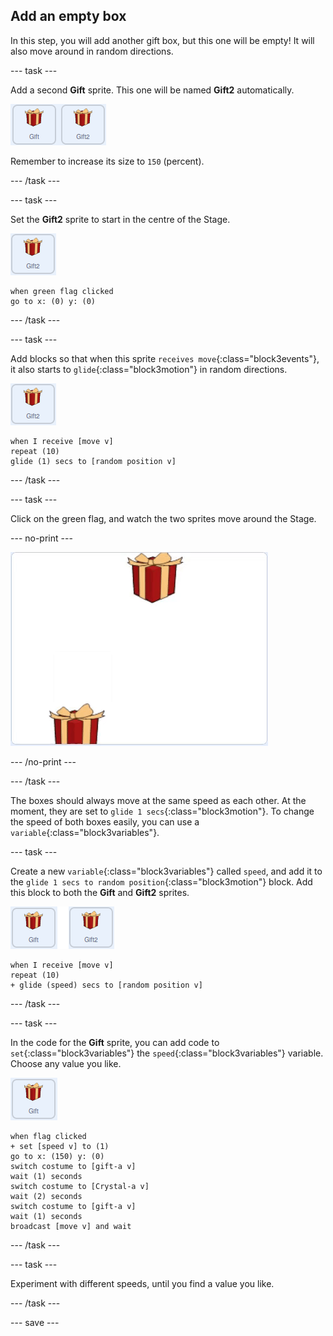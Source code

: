 ## Add an empty box

In this step, you will add another gift box, but this one will be empty! It will also move around in random directions.

--- task ---

Add a second **Gift** sprite. This one will be named **Gift2** automatically.

![images showing two gift sprites side by side](images/two-gifts.png)

Remember to increase its size to `150` (percent).

--- /task ---

--- task ---

Set the **Gift2** sprite to start in the centre of the Stage.

![image of gift2 sprite](images/gift2-sprite.png)

```blocks3
when green flag clicked
go to x: (0) y: (0)
```

--- /task ---

--- task ---

Add blocks so that when this sprite `receives move`{:class="block3events"}, it also starts to `glide`{:class="block3motion"} in random directions.

![image of gift2 sprite](images/gift2-sprite.png)

```blocks3
when I receive [move v]
repeat (10)
glide (1) secs to [random position v]
```

--- /task ---

--- task ---

Click on the green flag, and watch the two sprites move around the Stage.

--- no-print ---

![animated gif of the two gift boxes moving randomly around the screen](images/random-motion-2.gif)

--- /no-print ---

--- /task ---

The boxes should always move at the same speed as each other. At the moment, they are set to `glide 1 secs`{:class="block3motion"}. To change the speed of both boxes easily, you can use a `variable`{:class="block3variables"}.

--- task ---

Create a new `variable`{:class="block3variables"} called `speed`, and add it to the `glide 1 secs to random position`{:class="block3motion"} block. Add this block to both the **Gift** and **Gift2** sprites.

![image of gift sprite](images/gift-gift2-sprite.png)

```blocks3
when I receive [move v]
repeat (10)
+ glide (speed) secs to [random position v]
```

--- /task ---

--- task ---

In the code for the **Gift** sprite, you can add code to `set`{:class="block3variables"} the `speed`{:class="block3variables"} variable. Choose any value you like.

![image of the gift sprite](images/gift-sprite.png)

```blocks3
when flag clicked
+ set [speed v] to (1)
go to x: (150) y: (0)
switch costume to [gift-a v]
wait (1) seconds
switch costume to [Crystal-a v]
wait (2) seconds
switch costume to [gift-a v]
wait (1) seconds
broadcast [move v] and wait
``` 

--- /task ---

--- task ---

Experiment with different speeds, until you find a value you like.

--- /task ---

--- save ---




